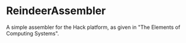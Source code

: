 ReindeerAssembler
=================

A simple assembler for the Hack platform, as given in "The Elements of Computing Systems".